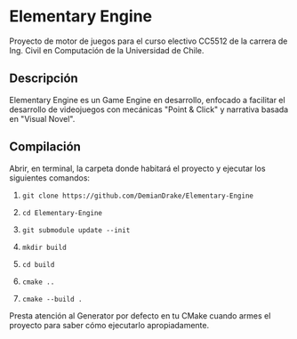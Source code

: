 # Elementary Engine
 Proyecto de motor de juegos para el curso electivo CC5512 de la carrera de Ing. Civil en Computación de la Universidad de Chile.

## Descripción
  Elementary Engine es un Game Engine en desarrollo, enfocado a facilitar el desarrollo de videojuegos con mecánicas "Point & Click" y narrativa basada en "Visual Novel".

## Compilación
  Abrir, en terminal, la carpeta donde habitará el proyecto y ejecutar los siguientes comandos:
  
   1. `git clone https://github.com/DemianDrake/Elementary-Engine`
    
   2. `cd Elementary-Engine`
    
   3. `git submodule update --init`
  
   4. `mkdir build`
    
   5. `cd build`
    
   6. `cmake ..`
    
   7. `cmake --build .`
    

  Presta atención al Generator por defecto en tu CMake cuando armes el proyecto para saber cómo ejecutarlo apropiadamente.
